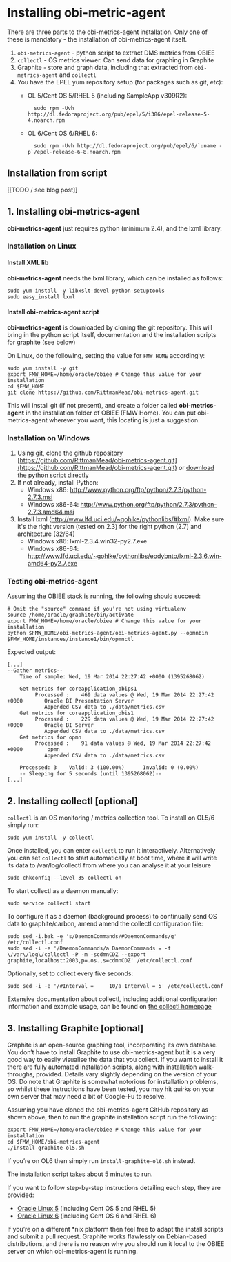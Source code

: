 # Installing obi-metric-agent 

There are three parts to the obi-metrics-agent installation. Only one of these is mandatory - the installation of obi-metrics-agent itself. 

1. `obi-metrics-agent` - python script to extract DMS metrics from OBIEE
2. `collectl` - OS metrics viewer. Can send data for graphing in Graphite
3. Graphite - store and graph data, including that extracted from `obi-metrics-agent` and `collectl`
4. You have the EPEL yum repository setup (for packages such as git, etc): 
	* OL 5/Cent OS 5/RHEL 5  (including SampleApp v309R2):

			sudo rpm -Uvh http://dl.fedoraproject.org/pub/epel/5/i386/epel-release-5-4.noarch.rpm
	* OL 6/Cent OS 6/RHEL 6:

			sudo rpm -Uvh http://dl.fedoraproject.org/pub/epel/6/`uname -p`/epel-release-6-8.noarch.rpm

## Installation from script

[[TODO / see blog post]] 

## 1. Installing obi-metrics-agent

**obi-metrics-agent** just requires python (minimum 2.4), and the lxml library. 

### Installation on Linux

####  Install XML lib

**obi-metrics-agent** needs the lxml library, which can be installed as follows:

	sudo yum install -y libxslt-devel python-setuptools
	sudo easy_install lxml

#### Install obi-metrics-agent script

**obi-metrics-agent** is downloaded by cloning the git repository. This will bring in the python script itself, documentation and the installation scripts for graphite (see below)

On Linux, do the following, setting the value for `FMW_HOME` accordingly: 

	sudo yum install -y git
	export FMW_HOME=/home/oracle/obiee # Change this value for your installation
	cd $FMW_HOME
	git clone https://github.com/RittmanMead/obi-metrics-agent.git

This will install git (if not present), and create a folder called **obi-metrics-agent** in the installation folder of OBIEE (FMW Home). You can put obi-metrics-agent wherever you want, this locating is just a suggestion. 

### Installation on Windows

1. Using git, clone the github repository [https://github.com/RittmanMead/obi-metrics-agent.git](https://github.com/RittmanMead/obi-metrics-agent.git) or [download the python script directly](https://raw.github.com/RittmanMead/obi-metrics-agent/master/obi-metrics-agent.py)
2. If not already, install Python:
	* Windows x86: http://www.python.org/ftp/python/2.7.3/python-2.7.3.msi
	* Windows x86-64: http://www.python.org/ftp/python/2.7.3/python-2.7.3.amd64.msi
3. Install lxml (http://www.lfd.uci.edu/~gohlke/pythonlibs/#lxml). Make sure it's the right version (tested on 2.3) for the right python (2.7) and architecture (32/64)
	* Windows x86: lxml-2.3.4.win32-py2.7.exe
	* Windows x86-64: http://www.lfd.uci.edu/~gohlke/pythonlibs/eodybnto/lxml-2.3.6.win-amd64-py2.7.exe

### Testing obi-metrics-agent

Assuming the OBIEE stack is running, the following should succeed: 

	# Omit the "source" command if you're not using virtualenv
	source /home/oracle/graphite/bin/activate
	export FMW_HOME=/home/oracle/obiee # Change this value for your installation
	python $FMW_HOME/obi-metrics-agent/obi-metrics-agent.py --opmnbin $FMW_HOME/instances/instance1/bin/opmnctl 

Expected output: 

	[...]
	--Gather metrics--
		Time of sample: Wed, 19 Mar 2014 22:27:42 +0000 (1395268062)

		Get metrics for coreapplication_obips1
			 Processed :    469 data values @ Wed, 19 Mar 2014 22:27:42 +0000       Oracle BI Presentation Server
				Appended CSV data to ./data/metrics.csv
		Get metrics for coreapplication_obis1
			 Processed :    229 data values @ Wed, 19 Mar 2014 22:27:42 +0000       Oracle BI Server
				Appended CSV data to ./data/metrics.csv
		Get metrics for opmn
			 Processed :    91 data values @ Wed, 19 Mar 2014 22:27:42 +0000        opmn
				Appended CSV data to ./data/metrics.csv

		Processed: 3    Valid: 3 (100.00%)      Invalid: 0 (0.00%)
		-- Sleeping for 5 seconds (until 1395268062)--
	[...]

## 2. Installing collectl [optional]

`collectl` is an OS monitoring / metrics collection tool. To install on OL5/6 simply run: 

	sudo yum install -y collectl

Once installed, you can enter `collectl` to run it interactively. Alternatively you can set `collectl` to start automatically at boot time, where it will write its data to /var/log/collectl from where you can analyse it at your leisure

	sudo chkconfig --level 35 collectl on

To start collectl as a daemon manually: 

	sudo service collectl start

To configure it as a daemon (background process) to continually send OS data to graphite/carbon, amend amend the collectl configuration file:

	sudo sed -i.bak -e 's/DaemonCommands/#DaemonCommands/g' /etc/collectl.conf
	sudo sed -i -e '/DaemonCommands/a DaemonCommands = -f \/var\/log\/collectl -P -m -scdmnCDZ --export graphite,localhost:2003,p=.os.,s=cdmnCDZ' /etc/collectl.conf

Optionally, set to collect every five seconds: 

	sudo sed -i -e '/#Interval =     10/a Interval = 5' /etc/collectl.conf

Extensive documentation about collectl, including additional configuration information and example usage, can be found on [the collectl homepage](http://collectl.sourceforge.net/)


## 3. Installing Graphite [optional]

Graphite is an open-source graphing tool, incorporating its own database. You don’t have to install Graphite to use obi-metrics-agent but it is a very good way to easily visualise the data that you collect. If you want to install it there are fully automated installation scripts, along with installation walk-throughs, provided. Details vary slightly depending on the version of your OS. Do note that Graphite is somewhat notorious for installation problems, so whilst these instructions have been tested, you may hit quirks on your own server that may need a bit of Google-Fu to resolve.

Assuming you have cloned the obi-metrics-agent GitHub repository as shown above, then to run the graphite installation script run the following:

	export FMW_HOME=/home/oracle/obiee # Change this value for your installation
	cd $FMW_HOME/obi-metrics-agent
	./install-graphite-ol5.sh

If you’re on OL6 then simply run `install-graphite-ol6.sh` instead.

The installation script takes about 5 minutes to run.

If you want to follow step-by-step instructions detailing each step, they are provided:

* [Oracle Linux 5](INSTALL_GRAPHITE_OL5.md) (including Cent OS 5 and RHEL 5)
* [Oracle Linux 6](INSTALL_GRAPHITE_OL5.md) (including Cent OS 6 and RHEL 6)

If you’re on a different *nix platform then feel free to adapt the install scripts and submit a pull request. Graphite works flawlessly on Debian-based distributions, and there is no reason why you should run it local to the OBIEE server on which obi-metrics-agent is running.


